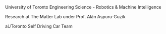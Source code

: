 University of Toronto Engineering Science - Robotics & Machine Intelligence


Research at The Matter Lab under Prof. Alán Aspuru-Guzik


aUToronto Self Driving Car Team

